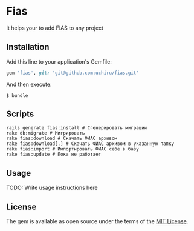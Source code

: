# Fias

It helps your to add FIAS to any project

## Installation

Add this line to your application's Gemfile:

```ruby
gem 'fias', git: 'git@github.com:uchiru/fias.git'
```

And then execute:

    $ bundle

## Scripts

```shell
rails generate fias:install # Сгенерировать миграции
rake db:migrate # Мигрировать
rake fias:download # Скачать ФИАС архивом
rake fias:download[.] # Скачать ФИАС архивом в указанную папку
rake fias:import # Импортировать ФИАС себе в базу
rake fias:update # Пока не работает
```
## Usage

TODO: Write usage instructions here

## License

The gem is available as open source under the terms of the [MIT License](http://opensource.org/licenses/MIT).

